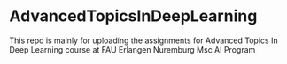 # AdvancedTopicsInDeepLearning
This repo is mainly for uploading the assignments for Advanced Topics In Deep Learning course at FAU Erlangen Nuremburg Msc AI Program
